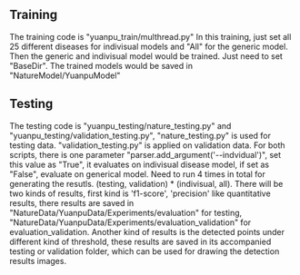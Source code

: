 ## Training
The training code is "yuanpu_train/multhread.py"
In this training, just set all 25 different diseases for indivisual models and "All" for the generic model. Then the generic and indivisual model would be trained. Just need to set "BaseDir". The trained models would be saved in "NatureModel/YuanpuModel"


## Testing
The testing code is "yuanpu_testing/nature_testing.py" and "yuanpu_testing/validation_testing.py", "nature_testing.py" is used for testing data. "validation_testing.py" is applied on validation data.
For both scripts, there is one parameter "parser.add_argument('--indvidual')", set this value as "True", it evaluates on indivisual disease model, if set as "False", evaluate on generical model. Need to run 4 times in total for generating the resutls. (testing, validation) * (indivisual, all). There will be two kinds of results, first kind is 'f1-score', 'precision' like quantitative results, there results are saved in "NatureData/YuanpuData/Experiments/evaluation" for testing, "NatureData/YuanpuData/Experiments/evaluation_validation" for evaluation_validation. Another kind of results is the detected points under different kind of threshold, these results are saved in its accompanied testing or validation folder, which can be used for drawing the detection results images.
